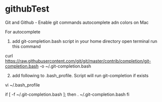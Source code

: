 # githubTest

Git and Github - Enable git commands autocomplete adn colors on Mac

For autocomplete

1. add git-completion.bash script in your home directory
open terminal
run this command

curl https://raw.githubusercontent.com/git/git/master/contrib/completion/git-completion.bash -o ~/.git-completion.bash


2. add following to .bash_profile. Script will run git-completion if exists

vi ~/.bash_profile

if [ -f ~/.git-completion.bash ]; then
	. ~/.git-completion.bash
fi

